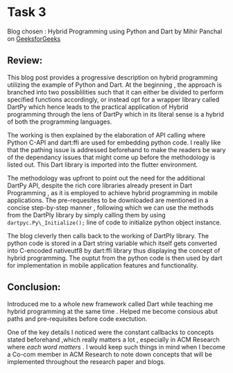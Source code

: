 # Task 3

Blog chosen : Hybrid Programming using Python and Dart by Mihir Panchal on [GeeksforGeeks](https://www.geeksforgeeks.org/python/hybrid-programming-using-python-and-dart/)

## Review:

This blog post provides a progressive description on hybrid programming utilizing the example of Python and Dart. At the beginning , the approach is branched into two possiblilities such that it can either be divided to perform specified functions accordingly, or instead opt for a wrapper library called DartPy which hence leads to the practical application of Hybrid programming through the lens of DartPy which in its literal sense is a hybrid of both the programming languages.

The working is then explained by the elaboration of API calling where Python C-API and dart:ffi are used for embedding python code. I really like that the pathing issue is addressed beforehand to make the readers be wary of the dependancy issues that might come up before the methodology is listed out. This Dart library is imported into the flutter environment.

The methodology was upfront to point out the need for the additional DartPy API, despite the rich core libraries already present in Dart Programming , as it is employed
to achieve hybrid programming in mobile applications. The pre-requesites to be downloaded are mentioned in a concise step-by-step manner , following which we can use
the methods from the DartPly library by simply calling them by using `dartpyc.Py\_Initialize();` line of code to initialize python object instance.

The blog cleverly then calls back to the working of DartPly library. The python code is stored in a Dart  string variable which itself gets converted 
into C-encoded nativeutf8 by dart:ffi library thus displaying the concept of hybrid programming. The ouptut from the python code is then used by dart for 
implementation in mobile application features and functionality.

## Conclusion: 

Introduced me to a whole new framework called Dart while teaching me hybrid programming at the same time . Helped me become consious abut paths and pre-requisites before
code exectution.

One of the key details I noticed were the constant callbacks to concepts stated beforehand ,which really matters a lot , especially in ACM Research where *each word matters* . 
I would keep such things in mind when I become a Co-com member in ACM Research to note down concepts that will be implemented throughout the research paper and blogs.
